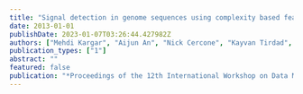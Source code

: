 ```yaml
---
title: "Signal detection in genome sequences using complexity based features"
date: 2013-01-01
publishDate: 2023-01-07T03:26:44.427982Z
authors: ["Mehdi Kargar", "Aijun An", "Nick Cercone", "Kayvan Tirdad", "Morteza Zihayat"]
publication_types: ["1"]
abstract: ""
featured: false
publication: "*Proceedings of the 12th International Workshop on Data Mining in Bioinformatics*"
---
```


